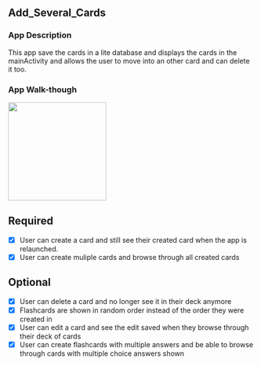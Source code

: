 
## Add_Several_Cards

### App Description
This app save the cards in a lite database and displays the cards in the mainActivity and allows the user to move into an other card and can delete it too.
### App Walk-though

<img src="https://github.com/wdolcine/Add_Several_Card/blob/master/add_several_cards.gif" width=200><br>

## Required
- [x] User can create a card and still see their created card when the app is relaunched.
- [x] User can create muliple cards and browse through all created cards

## Optional
- [x] User can delete a card and no longer see it in their deck anymore
- [x] Flashcards are shown in random order instead of the order they were created in
- [x] User can edit a card and see the edit saved when they browse through their deck of cards
- [x] User can create flashcards with multiple answers and be able to browse through cards with multiple choice answers shown
